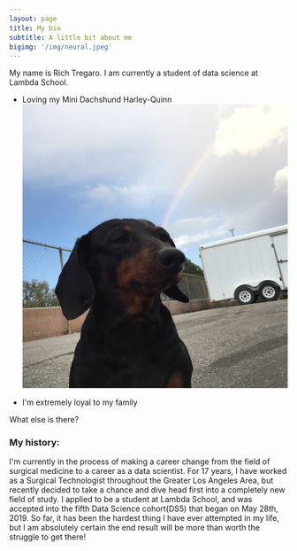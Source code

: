 ```yaml
---
layout: page
title: My bio
subtitle: A little bit about me
bigimg: '/img/neural.jpeg'
---
```


My name is Rich Tregaro. I am currently a student of data science at Lambda School.  

- Loving my Mini Dachshund Harley-Quinn
![harley](img/harley.jpeg)



- I'm extremely loyal to my family

What else is there?

### My history:

I'm currently in the process of making a career change from the field of surgical medicine to a career as a data scientist.  For 17 years, I have worked as a Surgical Technologist throughout the Greater Los Angeles Area, but recently decided to take a chance and dive head first into a completely new field of study.  I applied to be a student at Lambda School, and was accepted into the fifth Data Science cohort(DS5) that began on  May 28th, 2019.  So far, it has been the hardest thing I have ever attempted in my life, but I am absolutely certain the end result will be more than worth the struggle to get there!
